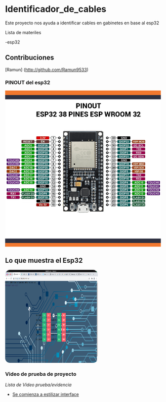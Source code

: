 # Identificador_de_cables
Este proyecto nos ayuda a identificar cables en gabinetes en base al esp32

Lista de materiles

-esp32

## Contribuciones

[Ramun] (http://github.com/Ramun9533)

### PINOUT del esp32


![Alt text](  https://github.com/ramun9533/Identificador_de_cables/blob/main/PINOUT_esp32.png) 

## Lo que muestra el Esp32
<img src="https://raw.githubusercontent.com/ramun9533/Identificador_de_cables/main/Screenshot_20210520_021511.png  " class="w3-image w3-hide-large w3-hide-medium w3-round" width="300" height="300" style="
    border-radius: 15px;">
   
    
### Video de prueba de proyecto
_Lista de Video prueba/evidencia_
- <a href="https://www.youtube.com/watch?v=qW2Inm9ntBU">Se comienza a estilizar interface</a>
